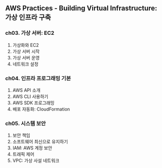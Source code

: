 ## AWS Practices - Building Virtual Infrastructure: 가상 인프라 구축

### ch03. 가상 서버: EC2
1. 가상화와 EC2 
2. 가상 서버 시작
3. 가상 서버 운영
4. 네트워크 설정

### ch04. 인프라 프로그래밍 기본
1. AWS API 소개 
2. AWS CLI 사용하기 
3. AWS SDK 프로그래밍 
4. 배포 자동화: CloudFormation

### ch05. 시스템 보안
1. 보안 책임 
2. 소프트웨어 최신으로 유지하기 
3. IAM: AWS 계정 보안
4. 트래픽 제어
5. VPC: 가상 사설 네트워크


